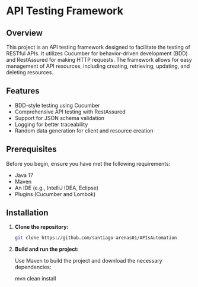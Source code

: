 # API Testing Framework

## Overview

This project is an API testing framework designed to facilitate the testing of RESTful APIs. It utilizes Cucumber for behavior-driven development (BDD) and RestAssured for making HTTP requests. The framework allows for easy management of API resources, including creating, retrieving, updating, and deleting resources.

## Features

- BDD-style testing using Cucumber
- Comprehensive API testing with RestAssured
- Support for JSON schema validation
- Logging for better traceability
- Random data generation for client and resource creation

## Prerequisites

Before you begin, ensure you have met the following requirements:

- Java 17
- Maven
- An IDE (e.g., IntelliJ IDEA, Eclipse)
- Plugins (Cucumber and Lombok)

## Installation

1. **Clone the repository:**

   ```bash
   git clone https://github.com/santiago-arenas01/APIsAutomation
   
2. **Build and run the project:**

    Use Maven to build the project and download the necessary dependencies:

    mvn clean install
   
